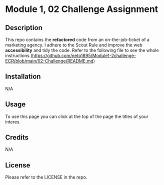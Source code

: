 # Module 1, 02 Challenge Assignment

## Description

This repo contains the **refactored** code from an on-the-job-ticket of a marketing agency. I adhere to the Scout Rule and improve the web **accessibility**
and tidy the code. 
Refer to the following file to see the whole instructions.(https://github.com/neto1895/Module1-2challenge-ECR/blob/main/02-Challenge/README.md) 

## Installation

N/A

## Usage

To use this page you can click at the top of the page the titles of your interes. 
## Credits

N/A

## License

Please refer to the LICENSE in the repo.
